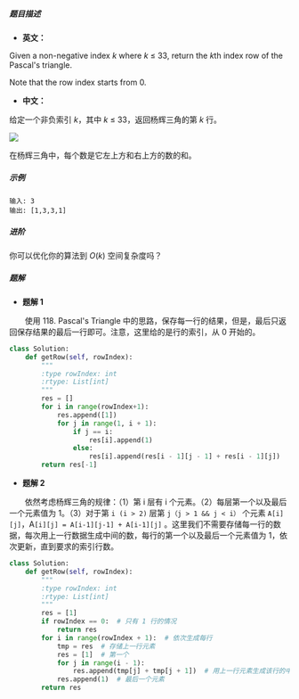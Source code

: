 ##### 题目描述

- **英文：** 

Given a non-negative index *k* where *k* ≤ 33, return the *k*th index row of the Pascal's triangle.

Note that the row index starts from 0.

- **中文：** 

给定一个非负索引 *k*，其中 *k* ≤ 33，返回杨辉三角的第 *k* 行。

![](https://upload.wikimedia.org/wikipedia/commons/0/0d/PascalTriangleAnimated2.gif)

在杨辉三角中，每个数是它左上方和右上方的数的和。

##### 示例

```
输入: 3
输出: [1,3,3,1]
```

##### 进阶

你可以优化你的算法到 *O*(*k*) 空间复杂度吗？

##### 题解

- **题解 1**

　　使用 118. Pascal's Triangle 中的思路，保存每一行的结果，但是，最后只返回保存结果的最后一行即可。注意，这里给的是行的索引，从 0 开始的。

```python
class Solution:
    def getRow(self, rowIndex):
        """
        :type rowIndex: int
        :rtype: List[int]
        """
    	res = []
        for i in range(rowIndex+1):
            res.append([1])
            for j in range(1, i + 1):
                if j == i:
                    res[i].append(1)
                else:
                    res[i].append(res[i - 1][j - 1] + res[i - 1][j])
        return res[-1]
```

- **题解 2**

　　依然考虑杨辉三角的规律：（1）第 i 层有 i 个元素。（2）每层第一个以及最后一个元素值为 1。（3）对于第 `i (i > 2)` 层第 `j（j > 1 && j < i）` 个元素 `A[i][j]`，A`[i][j] = A[i-1][j-1] + A[i-1][j]` 。这里我们不需要存储每一行的数据，每次用上一行数据生成中间的数，每行的第一个以及最后一个元素值为 1，依次更新，直到要求的索引行数。

```python
class Solution:
    def getRow(self, rowIndex):
        """
        :type rowIndex: int
        :rtype: List[int]
        """
        res = [1]
        if rowIndex == 0:  # 只有 1 行的情况
            return res
        for i in range(rowIndex + 1):  # 依次生成每行
            tmp = res  # 存储上一行元素
            res = [1]  # 第一个
            for j in range(i - 1):
                res.append(tmp[j] + tmp[j + 1])  # 用上一行元素生成该行的中间元素
            res.append(1)  # 最后一个元素
        return res
```


